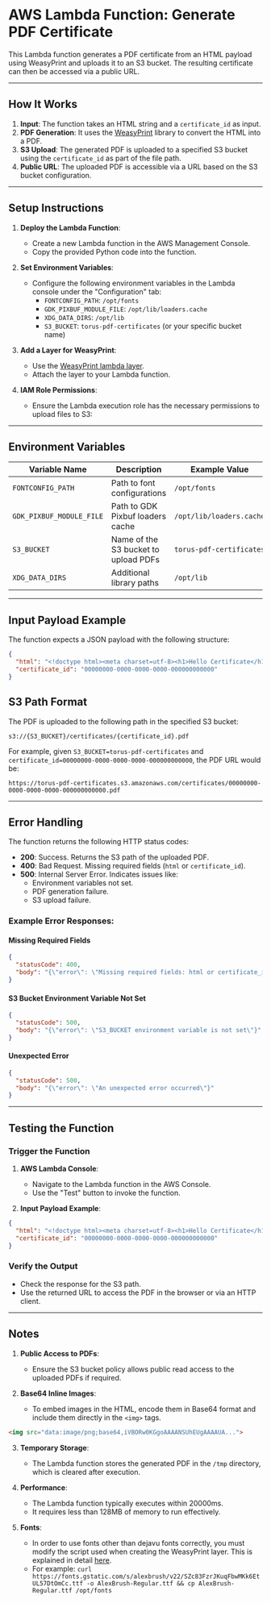 # AWS Lambda Function: Generate PDF Certificate

This Lambda function generates a PDF certificate from an HTML payload using WeasyPrint and uploads it to an S3 bucket. The resulting certificate can then be accessed via a public URL.

---

## How It Works

1. **Input**: The function takes an HTML string and a `certificate_id` as input.
2. **PDF Generation**: It uses the [WeasyPrint](https://weasyprint.org/) library to convert the HTML into a PDF.
3. **S3 Upload**: The generated PDF is uploaded to a specified S3 bucket using the `certificate_id` as part of the file path.
4. **Public URL**: The uploaded PDF is accessible via a URL based on the S3 bucket configuration.

---

## Setup Instructions

1. **Deploy the Lambda Function**:
   - Create a new Lambda function in the AWS Management Console.
   - Copy the provided Python code into the function.

2. **Set Environment Variables**:
   - Configure the following environment variables in the Lambda console under the "Configuration" tab:
     - `FONTCONFIG_PATH`: `/opt/fonts`
     - `GDK_PIXBUF_MODULE_FILE`: `/opt/lib/loaders.cache`
     - `XDG_DATA_DIRS`: `/opt/lib`
     - `S3_BUCKET`: `torus-pdf-certificates` (or your specific bucket name)

3. **Add a Layer for WeasyPrint**:
   - Use the [WeasyPrint lambda layer](https://github.com/kotify/cloud-print-utils).
   - Attach the layer to your Lambda function.

4. **IAM Role Permissions**:
   - Ensure the Lambda execution role has the necessary permissions to upload files to S3:

---

## Environment Variables

| Variable Name          | Description                            | Example Value           |
|------------------------|----------------------------------------|-------------------------|
| `FONTCONFIG_PATH`      | Path to font configurations           | `/opt/fonts`           |
| `GDK_PIXBUF_MODULE_FILE` | Path to GDK Pixbuf loaders cache     | `/opt/lib/loaders.cache` |
| `S3_BUCKET`            | Name of the S3 bucket to upload PDFs  | `torus-pdf-certificates` |
| `XDG_DATA_DIRS`        | Additional library paths              | `/opt/lib`             |

---

## Input Payload Example

The function expects a JSON payload with the following structure:

```json
{
  "html": "<!doctype html><meta charset=utf-8><h1>Hello Certificate</h1>",
  "certificate_id": "00000000-0000-0000-0000-000000000000"
}
```

## S3 Path Format

The PDF is uploaded to the following path in the specified S3 bucket:

```
s3://{S3_BUCKET}/certificates/{certificate_id}.pdf
```

For example, given `S3_BUCKET=torus-pdf-certificates` and `certificate_id=00000000-0000-0000-0000-000000000000`, the PDF URL would be:

```
https://torus-pdf-certificates.s3.amazonaws.com/certificates/00000000-0000-0000-0000-000000000000.pdf
```

---

## Error Handling

The function returns the following HTTP status codes:

- **200**: Success. Returns the S3 path of the uploaded PDF.
- **400**: Bad Request. Missing required fields (`html` or `certificate_id`).
- **500**: Internal Server Error. Indicates issues like:
  - Environment variables not set.
  - PDF generation failure.
  - S3 upload failure.

### Example Error Responses:

#### Missing Required Fields
```json
{
  "statusCode": 400,
  "body": "{\"error\": \"Missing required fields: html or certificate_id\"}"
}
```

#### S3 Bucket Environment Variable Not Set
```json
{
  "statusCode": 500,
  "body": "{\"error\": \"S3_BUCKET environment variable is not set\"}"
}
```

#### Unexpected Error
```json
{
  "statusCode": 500,
  "body": "{\"error\": \"An unexpected error occurred\"}"
}
```

---

## Testing the Function

### Trigger the Function

1. **AWS Lambda Console**:
   - Navigate to the Lambda function in the AWS Console.
   - Use the "Test" button to invoke the function.

2. **Input Payload Example**:

```json
{
  "html": "<!doctype html><meta charset=utf-8><h1>Hello Certificate</h1>",
  "certificate_id": "00000000-0000-0000-0000-000000000000"
}
```

### Verify the Output

- Check the response for the S3 path.
- Use the returned URL to access the PDF in the browser or via an HTTP client.

---

## Notes

1. **Public Access to PDFs**:
   - Ensure the S3 bucket policy allows public read access to the uploaded PDFs if required.

2. **Base64 Inline Images**:
   - To embed images in the HTML, encode them in Base64 format and include them directly in the `<img>` tags.

```html
<img src="data:image/png;base64,iVBORw0KGgoAAAANSUhEUgAAAAUA...">
```

3. **Temporary Storage**:
   - The Lambda function stores the generated PDF in the `/tmp` directory, which is cleared after execution.

4. **Performance**:
   - The Lambda function typically executes within 20000ms.
   - It requires less than 128MB of memory to run effectively.
  
5. **Fonts**:
   - In order to use fonts other than dejavu fonts correctly, you must modify the script used when creating the WeasyPrint layer. This is explained in detail [here](https://github.com/kotify/cloud-print-utils?tab=readme-ov-file#fonts).
   - For example: `curl https://fonts.gstatic.com/s/alexbrush/v22/SZc83FzrJKuqFbwMKk6EtUL57DtOmCc.ttf -o AlexBrush-Regular.ttf && cp AlexBrush-Regular.ttf /opt/fonts`
